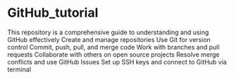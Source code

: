 # GitHub_tutorial
This repository is a comprehensive guide to understanding and using GitHub effectively
Create and manage repositories
Use Git for version control
Commit, push, pull, and merge code
Work with branches and pull requests
Collaborate with others on open source projects
Resolve merge conflicts and use GitHub Issues
Set up SSH keys and connect to GitHub via terminal

